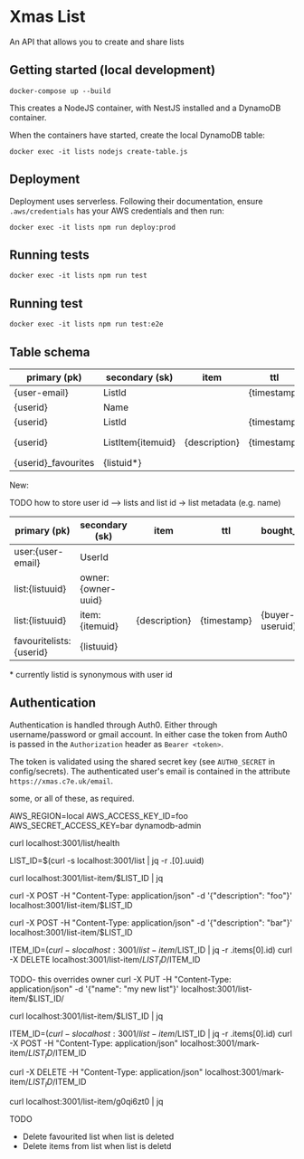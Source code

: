 # Xmas List

An API that allows you to create and share lists

## Getting started (local development)

    docker-compose up --build

This creates a NodeJS container, with NestJS installed and a DynamoDB container.

When the containers have started, create the local DynamoDB table:

    docker exec -it lists nodejs create-table.js

## Deployment

Deployment uses serverless. Following their documentation, ensure `.aws/credentials` has your AWS credentials and then run:

    docker exec -it lists npm run deploy:prod


## Running tests

```
docker exec -it lists npm run test
```


## Running test

```
docker exec -it lists npm run test:e2e
```

## Table schema

| primary (pk)        | secondary (sk)     | item          | ttl         | bought_by       | name            | uuid      |
| ------------------- | ------------------ |-------------- |-------------| --------------- | --------------- | --------- |
| {user-email}        | ListId             |               | {timestamp} |                 |                 | {listid*} |
| {userid}            | Name               |               |             |                 | <name-of-list>  |           |
| {userid}            | ListId             |               | {timestamp} |                 |                 |           |
| {userid}            | ListItem{itemuid} | {description} | {timestamp} | {buyer-useruid} |                 |           |
| {userid}_favourites | {listuid*}         |               |             |                 |                 |           |


New:

TODO how to store user id --> lists and list id -> list metadata (e.g. name)

| primary (pk)             | secondary (sk)     | item          | ttl         | bought_by       | name            | uuid       |
| ------------------------ | ------------------ |-------------- |-------------| --------------- | --------------- | ---------- |
| user:{user-email}        | UserId             |               |             |                 |                 | {useruuid} |
| list:{listuuid}          | owner:{owner-uuid} |               |             |                 | <name-of-list>  | {listuuid} |
| list:{listuuid}          | item:{itemuid}     | {description} | {timestamp} | {buyer-useruid} |                 |            |
| favouritelists:{userid}  | {listuuid}         |               |             |                 |                 |            |





\* currently listid is synonymous with user id 


## Authentication

Authentication is handled through Auth0. Either through username/password or gmail account. In either case the token from Auth0 is passed in the `Authorization` header as `Bearer <token>`. 

The token is validated using the shared secret key (see `AUTH0_SECRET` in config/secrets). The authenticated user's email is contained in the attribute
`https://xmas.c7e.uk/email`.




some, or all of these, as required.

AWS_REGION=local AWS_ACCESS_KEY_ID=foo AWS_SECRET_ACCESS_KEY=bar dynamodb-admin

curl localhost:3001/list/health


LIST_ID=$(curl -s localhost:3001/list | jq -r .[0].uuid)

curl localhost:3001/list-item/$LIST_ID | jq

curl -X POST -H "Content-Type: application/json" -d '{"description": "foo"}' localhost:3001/list-item/$LIST_ID

curl -X POST -H "Content-Type: application/json" -d '{"description": "bar"}' localhost:3001/list-item/$LIST_ID

ITEM_ID=$(curl -s localhost:3001/list-item/$LIST_ID | jq -r .items[0].id)
curl -X DELETE  localhost:3001/list-item/$LIST_ID/$ITEM_ID


TODO- this overrides owner
curl -X PUT -H "Content-Type: application/json" -d '{"name": "my new list"}' localhost:3001/list-item/$LIST_ID/

curl localhost:3001/list-item/$LIST_ID | jq

ITEM_ID=$(curl -s localhost:3001/list-item/$LIST_ID | jq -r .items[0].id)
curl -X POST -H "Content-Type: application/json" localhost:3001/mark-item/$LIST_ID/$ITEM_ID


curl -X DELETE -H "Content-Type: application/json" localhost:3001/mark-item/$LIST_ID/$ITEM_ID


curl localhost:3001/list-item/g0qi6zt0 | jq


TODO
- Delete favourited list when list is deleted
- Delete items from list when list is deletd




